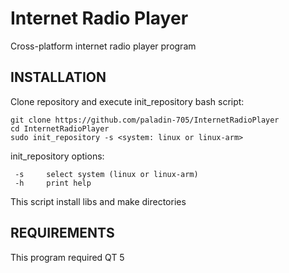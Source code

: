 Internet Radio Player
=========================
Cross-platform internet radio player program 

INSTALLATION
------------
Clone repository and execute init_repository bash script: 
```shell
git clone https://github.com/paladin-705/InternetRadioPlayer
cd InternetRadioPlayer
sudo init_repository -s <system: linux or linux-arm>
```
init_repository options:

     -s		select system (linux or linux-arm)
     -h		print help
This script install libs and make directories

REQUIREMENTS
------------
This program required QT 5
